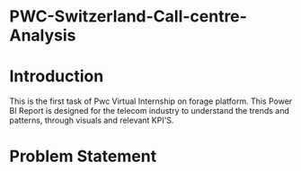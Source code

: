 # PWC-Switzerland-Call-centre-Analysis                                                                                                                                                                                  
                                                                                                                                                                                                                        
# Introduction                                                                                                                                                                                                          
                                                                                                                                                                                                                        
This is the first task of Pwc Virtual Internship on forage platform. This Power BI Report is designed for the telecom industry to understand the trends and patterns, through visuals and relevant KPI'S.
                                                                                                                                                                                                                        
 # Problem Statement                                                                                                                                                                                                    
                                                                                                                                                                                                                                                                                                                                                                                                                                                                                                                                                                                                                                                             
